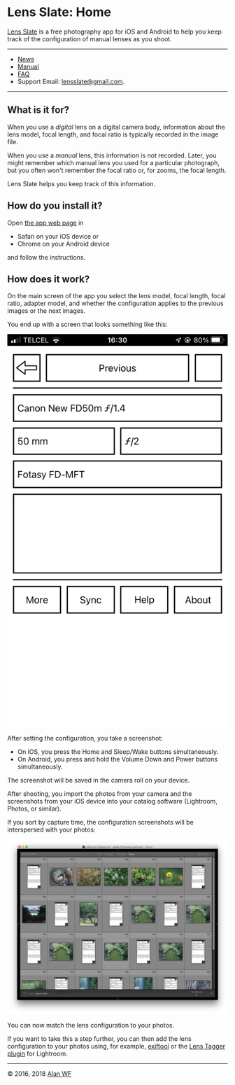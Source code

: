 # Lens Slate: Home

[Lens Slate](index.html) is a free photography app for iOS and Android to help you keep track of the configuration of manual lenses as you shoot.

<hr/>

* [News](news.html)
* [Manual](manual.html)
* [FAQ](faq.html)
* Support Email: [lensslate@gmail.com](mailto:lensslate@gmail.com).

<hr/>

## What is it for?

When you use a _digital_ lens on a digital camera body, information about the lens model, focal length, and focal ratio is typically  recorded in the image file. 

When you use a _manual_ lens, this information is not recorded. Later, you might remember which manual lens you used for a particular photograph, but you often won't remember the focal ratio or, for zooms, the focal length. 

Lens Slate helps you keep track of this information.

## How do you install it?

Open [the app web page](app.html) in 

* Safari on your iOS device or
* Chrome on your Android device

and follow the instructions.

## How does it work?

On the main screen of the app you select the lens model, focal length, focal ratio, adapter model, and whether the configuration applies to the previous images or the next images. 

You end up with a screen that looks something like this:

  <a href="images/main-screen.png"><img class="center" src="images/main-screen.png"/></a>
 
After setting the configuration, you take a
screenshot:

* On iOS, you press the Home and Sleep/Wake buttons simultaneously.
* On Android, you press and hold the Volume Down and Power buttons simultaneously.

The screenshot will be saved in the camera roll on your device.

After shooting, you import the photos from your camera and
the screenshots from your iOS device into your catalog software (Lightroom,
Photos, or similar). 

If you sort by capture time, the
configuration screenshots will be interspersed with your photos:

  <a href="images/lightroom-example.png"><img class="center" src="images/lightroom-example.png"/></a>

You can now match the lens configuration to your photos.

If you want to take this a step further, you can then add the lens configuration to your photos using, for
example, [exiftool](https://exiftool.org/) or the [Lens Tagger plugin](https://www.lenstagger.com/) for Lightroom.

<hr/>

© 2016, 2018 [Alan WF](https://alanwf.com/)
